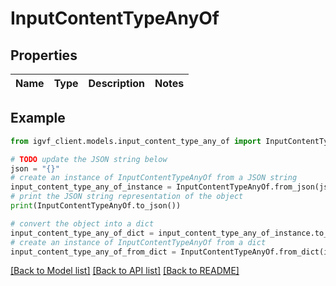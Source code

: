 # InputContentTypeAnyOf


## Properties

Name | Type | Description | Notes
------------ | ------------- | ------------- | -------------

## Example

```python
from igvf_client.models.input_content_type_any_of import InputContentTypeAnyOf

# TODO update the JSON string below
json = "{}"
# create an instance of InputContentTypeAnyOf from a JSON string
input_content_type_any_of_instance = InputContentTypeAnyOf.from_json(json)
# print the JSON string representation of the object
print(InputContentTypeAnyOf.to_json())

# convert the object into a dict
input_content_type_any_of_dict = input_content_type_any_of_instance.to_dict()
# create an instance of InputContentTypeAnyOf from a dict
input_content_type_any_of_from_dict = InputContentTypeAnyOf.from_dict(input_content_type_any_of_dict)
```
[[Back to Model list]](../README.md#documentation-for-models) [[Back to API list]](../README.md#documentation-for-api-endpoints) [[Back to README]](../README.md)


